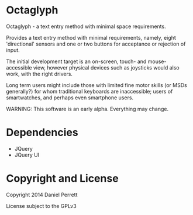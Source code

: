 # Octaglyph

Octaglyph - a text entry method with minimal space requirements.

Provides a text entry method with minimal requirements, namely, eight 'directional' sensors and one or two buttons for acceptance or rejection of input.

The initial development target is an on-screen, touch- and mouse- accessible view, however physical devices such as joysticks would also work, with the right drivers.

Long term users might include those with limited fine motor skills (or MSDs generally?) for whom traditional keyboards are inaccessible; users of smartwatches, and perhaps even smartphone users.

WARNING: This software is an early alpha. Everything may change.

# Dependencies

- JQuery
- JQuery UI

# Copyright and License

Copyright 2014 Daniel Perrett

License subject to the GPLv3



